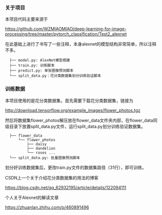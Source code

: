 ### 关于项目

本项目代码主要来源于

https://github.com/WZMIAOMIAO/deep-learning-for-image-processing/tree/master/pytorch_classification/Test2_alexnet

在此基础上进行了书写了一些注释，本身alexnet的模型结构非常简单，所以注释不多。

```
  ├── model.py: AlexNet模型搭建
  ├── train.py: 训练脚本
  ├── predict.py: 单张图像预测脚本
  └── split_data.py：花分类数据集划分训练验证脚本
```

### 训练数据

本项目使用的是花分类数据集，首先需要下载花分类数据集，链接为

http://download.tensorflow.org/example_images/flower_photos.tgz

然后将数据集flower_photos解压放在flower_data文件夹内部，在flower_data同级目录下放置split_data.py文件，运行split_data.py划分训练验证数据集。

```
  ├── flower_data
  	  └── flower_photos
  	      ├── daisy
  	      ├── dandelion
  	      └── roses ...  
  └── split_data.py: 批量图像预测脚本
```

划分好训练数据集后，更改train.py文件的数据集路径（31行），即可训练。

CSDN上一个关于介绍花分类数据集的用法的博客

https://blog.csdn.net/qq_62932195/article/details/122094111

个人关于Alexnet的解读文章

https://zhuanlan.zhihu.com/p/460891496

